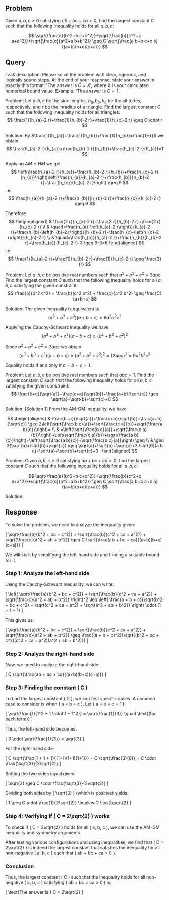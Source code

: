 ## Problem

Given $a, b, c \geq 0$ satisfying $a b+b c+c a>0$, find the largest constant $C$ such that the following inequality holds for all $a, b, c$:

$$
\sqrt{\frac{a}{b^2+b c+c^2}}+\sqrt{\frac{b}{c^2+c a+a^2}}+\sqrt{\frac{c}{a^2+a b+b^2}} \geq C \sqrt{\frac{a b+b c+c a}{(a+b)(b+c)(c+a)}}
$$

## Query

Task description: Please solve the problem with clear, rigorous, and logically sound steps. At the end of your response, state your answer in exactly this format: 'The answer is $C=X$', where X is your calculated numerical bound value. Example: 'The answer is $C=1$'.



Problem: Let $a, b, c$ be the side lengths, $h_{a}, h_{b}, h_{c}$ be the altitudes, respectively, and $r$ be the inradius of a triangle. Find the largest constant $C$ such that the following inequality holds for all triangles:
$$
\frac{1}{h_{a}-2 r}+\frac{1}{h_{b}-2 r}+\frac{1}{h_{c}-2 r} \geq C \cdot r
$$

Solution: By $\frac{1}{h_{a}}+\frac{1}{h_{b}}+\frac{1}{h_{c}}=\frac{1}{r}$ we obtain
$$
\frac{h_{a}-2 r}{h_{a}}+\frac{h_{b}-2 r}{h_{b}}+\frac{h_{c}-2 r}{h_{c}}=1
$$

Applying $A M \geq H M$ we get
$$
\left(\frac{h_{a}-2 r}{h_{a}}+\frac{h_{b}-2 r}{h_{b}}+\frac{h_{c}-2 r}{h_{c}}\right)\left(\frac{h_{a}}{h_{a}-2 r}+\frac{h_{b}}{h_{b}-2 r}+\frac{h_{c}}{h_{c}-2 r}\right) \geq 9
$$
i.e.
$$
\frac{h_{a}}{h_{a}-2 r}+\frac{h_{b}}{h_{b}-2 r}+\frac{h_{c}}{h_{c}-2 r} \geq 9
$$

Therefore
$$
\begin{aligned}
& \frac{2 r}{h_{a}-2 r}+\frac{2 r}{h_{b}-2 r}+\frac{2 r}{h_{c}-2 r} \\
& \quad=\frac{h_{a}-\left(h_{a}-2 r\right)}{h_{a}-2 r}+\frac{h_{b}-\left(h_{b}-2 r\right)}{h_{b}-2 r}+\frac{h_{c}-\left(h_{c}-2 r\right)}{h_{c}-2 r} \\
& \quad=\frac{h_{a}}{h_{a}-2 r}+\frac{h_{b}}{h_{b}-2 r}+\frac{h_{c}}{h_{c}-2 r}-3 \geq 9-3=6
\end{aligned}
$$
i.e.
$$
\frac{1}{h_{a}-2 r}+\frac{1}{h_{b}-2 r}+\frac{1}{h_{c}-2 r} \geq \frac{3}{r}
$$



Problem: Let $a, b, c$ be positive real numbers such that $a^2 + b^2 + c^2 = 3abc$. Find the largest constant $C$ such that the following inequality holds for all $a, b, c$ satisfying the given constraint:
$$
\frac{a}{b^2 c^2} + \frac{b}{c^2 a^2} + \frac{c}{a^2 b^2} \geq \frac{C}{a+b+c}
$$

Solution: The given inequality is equivalent to
$$
\left(a^{3}+b^{3}+c^{3}\right)(a+b+c) \geq 9 a^{2} b^{2} c^{2}
$$

Applying the Cauchy-Schwarz inequality we have
$$
\left(a^{3}+b^{3}+c^{3}\right)(a+b+c) \geq\left(a^{2}+b^{2}+c^{2}\right)^{2}
$$

Since $a^{2}+b^{2}+c^{2}=3 a b c$ we obtain
$$
\left(a^{3}+b^{3}+c^{3}\right)(a+b+c) \geq\left(a^{2}+b^{2}+c^{2}\right)^{2}=(3 a b c)^{2}=9 a^{2} b^{2} c^{2}
$$

Equality holds if and only if $a=b=c=1$.



Problem: Let $a, b, c$ be positive real numbers such that $a b c = 1$. Find the largest constant $C$ such that the following inequality holds for all $a, b, c$ satisfying the given constraint:
$$
\frac{b+c}{\sqrt{a}}+\frac{c+a}{\sqrt{b}}+\frac{a+b}{\sqrt{c}} \geq \sqrt{a}+\sqrt{b}+\sqrt{c}+C
$$

Solution: [Solution 1]
From the AM-GM Inequality, we have

$$
\begin{aligned}
& \frac{b+c}{\sqrt{a}}+\frac{c+a}{\sqrt{b}}+\frac{a+b}{\sqrt{c}} \geq 2\left(\sqrt{\frac{b c}{a}}+\sqrt{\frac{c a}{b}}+\sqrt{\frac{a b}{c}}\right)= \\
& =\left(\sqrt{\frac{b c}{a}}+\sqrt{\frac{c a}{b}}\right)+\left(\sqrt{\frac{c a}{b}}+\sqrt{\frac{a b}{c}}\right)+\left(\sqrt{\frac{a b}{c}}+\sqrt{\frac{b c}{a}}\right) \geq \\
& \geq 2(\sqrt{a}+\sqrt{b}+\sqrt{c}) \geq \sqrt{a}+\sqrt{b}+\sqrt{c}+3 \sqrt[6]{a b c}=\sqrt{a}+\sqrt{b}+\sqrt{c}+3 .
\end{aligned}
$$

Problem: Given $a, b, c \geq 0$ satisfying $a b+b c+c a>0$, find the largest constant $C$ such that the following inequality holds for all $a, b, c$:

$$
\sqrt{\frac{a}{b^2+b c+c^2}}+\sqrt{\frac{b}{c^2+c a+a^2}}+\sqrt{\frac{c}{a^2+a b+b^2}} \geq C \sqrt{\frac{a b+b c+c a}{(a+b)(b+c)(c+a)}}
$$

Solution:

## Response

To solve the problem, we need to analyze the inequality given:

\[
\sqrt{\frac{a}{b^2 + bc + c^2}} + \sqrt{\frac{b}{c^2 + ca + a^2}} + \sqrt{\frac{c}{a^2 + ab + b^2}} \geq C \sqrt{\frac{ab + bc + ca}{(a+b)(b+c)(c+a)}}
\]

We will start by simplifying the left-hand side and finding a suitable bound for it.

### Step 1: Analyze the left-hand side

Using the Cauchy-Schwarz inequality, we can write:

\[
\left( \sqrt{\frac{a}{b^2 + bc + c^2}} + \sqrt{\frac{b}{c^2 + ca + a^2}} + \sqrt{\frac{c}{a^2 + ab + b^2}} \right)^2 \leq \left( \frac{a + b + c}{\sqrt{b^2 + bc + c^2} + \sqrt{c^2 + ca + a^2} + \sqrt{a^2 + ab + b^2}} \right) \cdot (1 + 1 + 1)
\]

This gives us:

\[
\sqrt{\frac{a}{b^2 + bc + c^2}} + \sqrt{\frac{b}{c^2 + ca + a^2}} + \sqrt{\frac{c}{a^2 + ab + b^2}} \geq \frac{(a + b + c)^2}{\sqrt{(b^2 + bc + c^2)(c^2 + ca + a^2)(a^2 + ab + b^2)}}
\]

### Step 2: Analyze the right-hand side

Now, we need to analyze the right-hand side:

\[
C \sqrt{\frac{ab + bc + ca}{(a+b)(b+c)(c+a)}}
\]

### Step 3: Finding the constant \( C \)

To find the largest constant \( C \), we can test specific cases. A common case to consider is when \( a = b = c \). Let \( a = b = c = 1 \):

\[
\sqrt{\frac{1}{1^2 + 1 \cdot 1 + 1^2}} = \sqrt{\frac{1}{3}} \quad \text{(for each term)}
\]

Thus, the left-hand side becomes:

\[
3 \cdot \sqrt{\frac{1}{3}} = \sqrt{3}
\]

For the right-hand side:

\[
C \sqrt{\frac{1 + 1 + 1}{(1+1)(1+1)(1+1)}} = C \sqrt{\frac{3}{8}} = C \cdot \frac{\sqrt{3}}{2\sqrt{2}}
\]

Setting the two sides equal gives:

\[
\sqrt{3} \geq C \cdot \frac{\sqrt{3}}{2\sqrt{2}}
\]

Dividing both sides by \( \sqrt{3} \) (which is positive) yields:

\[
1 \geq C \cdot \frac{1}{2\sqrt{2}} \implies C \leq 2\sqrt{2}
\]

### Step 4: Verifying if \( C = 2\sqrt{2} \) works

To check if \( C = 2\sqrt{2} \) holds for all \( a, b, c \), we can use the AM-GM inequality and symmetry arguments. 

After testing various configurations and using inequalities, we find that \( C = 2\sqrt{2} \) is indeed the largest constant that satisfies the inequality for all non-negative \( a, b, c \) such that \( ab + bc + ca > 0 \).

### Conclusion

Thus, the largest constant \( C \) such that the inequality holds for all non-negative \( a, b, c \) satisfying \( ab + bc + ca > 0 \) is:

\[
\text{The answer is } C = 2\sqrt{2}
\]